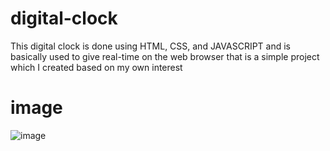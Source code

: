 # digital-clock
This digital clock is done using HTML, CSS, and JAVASCRIPT and is basically used to give real-time on the web browser that is a simple project which I created based on my own interest
# image
![image](https://github.com/Varcoder-123/digital-clock/assets/94730740/fd63df5a-9d98-495b-b61f-678f7aa8fd95)
